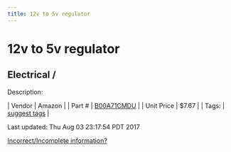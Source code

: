 ```yaml
---
title: 12v to 5v regulator
---
```


# 12v to 5v regulator
## Electrical / 
Description: 	 

| Vendor | Amazon | 
| Part # | [B00A71CMDU](http://www.amazon.com/Nextrox-Converter-Power-Supply-Module/dp/B00A71CMDU) | 
| Unit Price | $7.67 | 
| Tags: | [suggest tags](https://docs.google.com/forms/d/e/1FAIpQLSeWyY8v3RgOty-MyWmh9U0iivNYN_molChYyS-0U-o-kOAv_g/viewform) | 

Last updated: Thu Aug 03 23:17:54 PDT 2017

 [Incorrect/Incomplete information?](https://docs.google.com/forms/d/e/1FAIpQLSeWyY8v3RgOty-MyWmh9U0iivNYN_molChYyS-0U-o-kOAv_g/viewform)